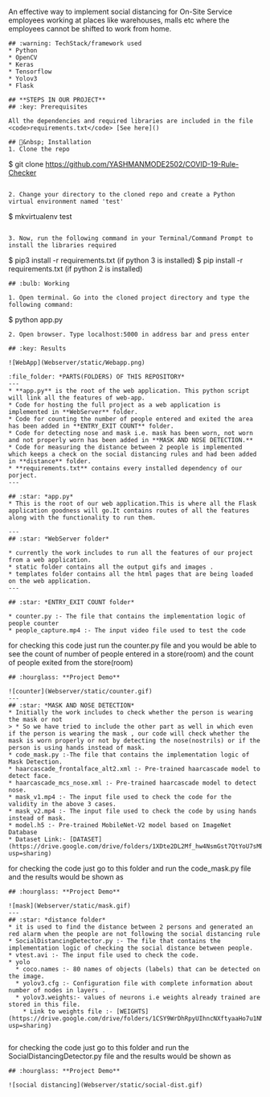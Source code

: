 
An effective way to implement social distancing for On-Site Service employees working at places like warehouses, malls etc
where the employees cannot be shifted to work from home.
```
## :warning: TechStack/framework used
* Python
* OpenCV
* Keras
* Tensorflow
* Yolov3
* Flask

## **STEPS IN OUR PROJECT**
## :key: Prerequisites

All the dependencies and required libraries are included in the file <code>requirements.txt</code> [See here]()

## 🚀&nbsp; Installation
1. Clone the repo
```
$ git clone https://github.com/YASHMANMODE2502/COVID-19-Rule-Checker
```

2. Change your directory to the cloned repo and create a Python virtual environment named 'test'
```
$ mkvirtualenv test
```

3. Now, run the following command in your Terminal/Command Prompt to install the libraries required
```
$ pip3 install -r requirements.txt   (if python 3 is installed)
$ pip install -r requirements.txt   (if python 2 is installed)
```
## :bulb: Working

1. Open terminal. Go into the cloned project directory and type the following command:
```
$ python app.py
```
2. Open browser. Type localhost:5000 in address bar and press enter 

## :key: Results

![WebApp](Webserver/static/Webapp.png)

:file_folder: *PARTS(FOLDERS) OF THIS REPOSITORY*
---
* **app.py** is the root of the web application. This python script will link all the features of web-app.
* Code for hosting the full project as a web application is implemented in **WebServer** folder.
* Code for counting the number of people entered and exited the area has been added in **ENTRY_EXIT COUNT** folder.
* Code for detecting nose and mask i.e. mask has been worn, not worn and not properly worn has been added in **MASK AND NOSE DETECTION.**
* Code for measuring the distance between 2 people is implemented which keeps a check on the social distancing rules and had been added in **distance** folder.
* **requirements.txt** contains every installed dependency of our porject.
---

## :star: *app.py*
* This is the root of our web application.This is where all the Flask application goodness will go.It contains routes of all the features along with the functionality to run them.

---
## :star: *WebServer folder*

* currently the work includes to run all the features of our project from a web application.
* static folder contains all the output gifs and images .
* templates folder contains all the html pages that are being loaded on the web application.
---

## :star: *ENTRY_EXIT COUNT folder*

* counter.py :- The file that contains the implementation logic of people counter
* people_capture.mp4 :- The input video file used to test the code 
```  
for checking this code just run the counter.py file and you would be able to see the count of number of people entered in a store(room) and the count of people exited from the store(room) 
```
## :hourglass: **Project Demo**

![counter](Webserver/static/counter.gif)
---
## :star: *MASK AND NOSE DETECTION*
* Initially the work includes to check whether the person is wearing the mask or not
> * So we have tried to include the other part as well in which even if the person is wearing the mask , our code will check whether the mask is worn properly or not by detecting the nose(nostrils) or if the person is using hands instead of mask.
* code_mask.py :-The file that contains the implementation logic of Mask Detection.
* haarcascade_frontalface_alt2.xml :- Pre-trained haarcascade model to detect face.
* haarcascade_mcs_nose.xml :- Pre-trained haarcascade model to detect nose.
* mask_v1.mp4 :- The input file used to check the code for the validity in the above 3 cases.
* mask_v2.mp4 :- The input file used to check the code by using hands instead of mask.
* model.h5 :- Pre-trained MobileNet-V2 model based on ImageNet Database
* Dataset Link:- [DATASET](https://drive.google.com/drive/folders/1XDte2DL2Mf_hw4NsmGst7QtYoU7sMBVG?usp=sharing)
``` 
for checking the code just go to this folder and run the code_mask.py file and the results would be shown as
```
## :hourglass: **Project Demo**

![mask](Webserver/static/mask.gif)
---
## :star: *distance folder*
* it is used to find the distance between 2 persons and generated an red alarm when the people are not following the social distancing rule 
* SocialDistancingDetector.py :- The file that contains the implementation logic of checking the social distance between people.
* vtest.avi :- The input file used to check the code.
* yolo
  * coco.names :- 80 names of objects (labels) that can be detected on the image.
  * yolov3.cfg :- Configuration file with complete information about number of nodes in layers .
  * yolov3.weights:- values of neurons i.e weights already trained are stored in this file.
    * Link to weights file :- [WEIGHTS](https://drive.google.com/drive/folders/1CSY9WrDhRpyUIhncNXftyaaHo7u1NNXM?usp=sharing)
 
``` 
for checking the code just go to this folder and run the SocialDistancingDetector.py file and the results would be shown as 
```
## :hourglass: **Project Demo**

![social distancing](Webserver/static/social-dist.gif)

